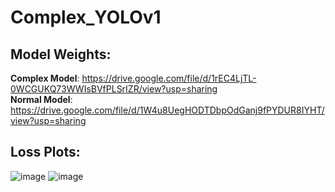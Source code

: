 # Complex_YOLOv1

## Model Weights:

**Complex Model**: https://drive.google.com/file/d/1rEC4LjTL-0WCGUKQ73WWIsBVfPLSrIZR/view?usp=sharing <br>
**Normal Model**: https://drive.google.com/file/d/1W4u8UegHODTDbpOdGanj9fPYDUR8IYHT/view?usp=sharing

## Loss Plots:
![image](https://github.com/vasu21573/Complex_YOLOv1/assets/108022785/e710d467-a39a-4601-aa85-f085ba1657d5)
![image](https://github.com/vasu21573/Complex_YOLOv1/assets/108022785/b49ae36f-d18f-4f1a-a781-7c53df5cf6e7)
